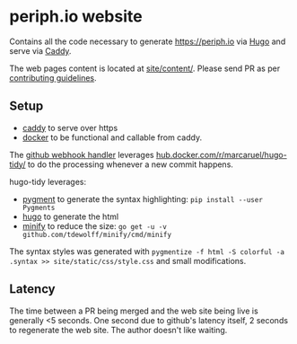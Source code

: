 # periph.io website

Contains all the code necessary to generate https://periph.io via
[Hugo](https://gohugo.io) and serve via [Caddy](https://caddyserver.com/).

The web pages content is located at [site/content/](site/content/). Please send
PR as per [contributing
guidelines](https://periph.io/project/contributing/).


## Setup

- [caddy](https://caddyserver.com) to serve over https
- [docker](https://docker.com) to be functional and callable from caddy.

The [github webhook
handler](https://github.com/periph/website/blob/master/resources/periph.io.conf)
leverages
[hub.docker.com/r/marcaruel/hugo-tidy/](https://hub.docker.com/r/marcaruel/hugo-tidy/)
to do the processing whenever a new commit happens.

hugo-tidy leverages:
- [pygment](http://pygments.org) to generate the syntax highlighting: `pip
  install --user Pygments`
- [hugo](https://gohugo.io) to generate the html
- [minify](https://github.com/tdewolff/minify/tree/master/cmd/minify) to reduce
  the size: `go get -u -v github.com/tdewolff/minify/cmd/minify`

The syntax styles was generated with `pygmentize -f html -S colorful -a .syntax >> site/static/css/style.css`
and small modifications.


## Latency

The time between a PR being merged and the web site being live is generally <5
seconds. One second due to github's latency itself, 2 seconds to regenerate the
web site. The author doesn't like waiting.

